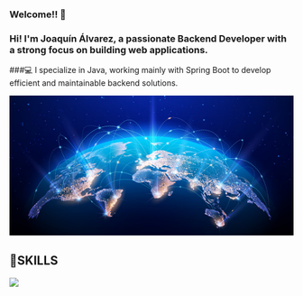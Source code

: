 ### Welcome!! 👋

### Hi! I'm Joaquín Álvarez, a passionate Backend Developer with a strong focus on building web applications.
###💻 I specialize in Java, working mainly with Spring Boot to develop efficient and maintainable backend solutions.

<img src="/images/Global.png" class="img-fluid" >

<h2>🚩SKILLS</h2>

<img src="https://skillicons.dev/icons?i=java,spring,hibernate,maven,mysql,docker,cpp,ubuntu&theme=dark&perline=15" class="img-fluid" >

<!--
**Joako07/Joako07** is a ✨ _special_ ✨ repository because its `README.md` (this file) appears on your GitHub profile.

Here are some ideas to get you started:

- 🔭 I’m currently working on ...
- 🌱 I’m currently learning ...
- 👯 I’m looking to collaborate on ...
- 🤔 I’m looking for help with ...
- 💬 Ask me about ...
- 📫 How to reach me: ...
- 😄 Pronouns: ...
- ⚡ Fun fact: ...
-->

